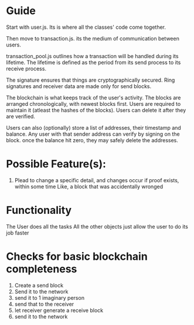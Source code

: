 # Guide
Start with user.js.
Its is where all the classes' code come together.

Then move to transaction.js.
its the medium of communication between users.

transaction_pool.js outlines how a transaction will be handled during its lifetime.
The lifetime is defined as the period from its send process to its receive process.

The signature ensures that things are cryptographically secured.
Ring signatures and receiver data are made only for send blocks.

The blockchain is what keeps track of the user's activity.
The blocks are arranged chronologically, with newest blocks first.
Users are required to maintain it (atleast the hashes of the blocks).
Users can delete it after they are verified.

Users can also (optionally) store a list of addresses, their timestamp and balance.
Any user with that sender address can verify by signing on the block.
once the balance hit zero, they may safely delete the addresses.


# Possible Feature(s):
1. Plead to change a specific detail, and changes occur if proof exists, within some time
    Like, a block that was accidentally wronged


# Functionality
The User does all the tasks
All the other objects just allow the user to do its job faster

# Checks for basic blockchain completeness
1. Create a send block
2. Send it to the network
3. send it to 1 imaginary person
4. send that to the receiver
5. let receiver generate a receive block
6. send it to the network
